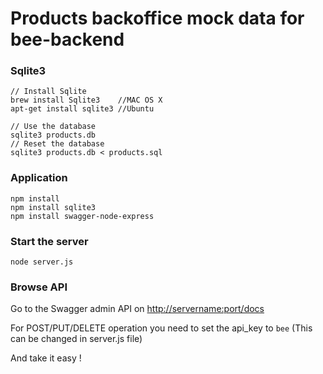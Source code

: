 #  Products backoffice mock data for bee-backend

### Sqlite3
```
// Install Sqlite
brew install Sqlite3 	//MAC OS X
apt-get install sqlite3 //Ubuntu

// Use the database
sqlite3 products.db
// Reset the database
sqlite3 products.db < products.sql
```

### Application
```
npm install
npm install sqlite3
npm install swagger-node-express
```

### Start the server
```
node server.js
```

### Browse API
Go to the Swagger admin API on [http://servername:port/docs](http://localhost:3302/docs) 

For POST/PUT/DELETE operation you need to set the api_key to `bee` (This can be changed in server.js file)

And take it easy !